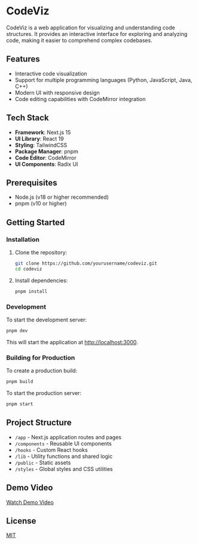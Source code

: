 # CodeViz

CodeViz is a web application for visualizing and understanding code structures. It provides an interactive interface for exploring and analyzing code, making it easier to comprehend complex codebases.

## Features

- Interactive code visualization
- Support for multiple programming languages (Python, JavaScript, Java, C++)
- Modern UI with responsive design
- Code editing capabilities with CodeMirror integration

## Tech Stack

- **Framework**: Next.js 15
- **UI Library**: React 19
- **Styling**: TailwindCSS
- **Package Manager**: pnpm
- **Code Editor**: CodeMirror
- **UI Components**: Radix UI

## Prerequisites

- Node.js (v18 or higher recommended)
- pnpm (v10 or higher)

## Getting Started

### Installation

1. Clone the repository:
   ```bash
   git clone https://github.com/yourusername/codeviz.git
   cd codeviz
   ```

2. Install dependencies:
   ```bash
   pnpm install
   ```

### Development

To start the development server:

```bash
pnpm dev
```

This will start the application at [http://localhost:3000](http://localhost:3000).

### Building for Production

To create a production build:

```bash
pnpm build
```

To start the production server:

```bash
pnpm start
```

## Project Structure

- `/app` - Next.js application routes and pages
- `/components` - Reusable UI components
- `/hooks` - Custom React hooks
- `/lib` - Utility functions and shared logic
- `/public` - Static assets
- `/styles` - Global styles and CSS utilities

## Demo Video

[Watch Demo Video](https://www.youtube.com/watch?v=your-video-id)

## License

[MIT](LICENSE)
